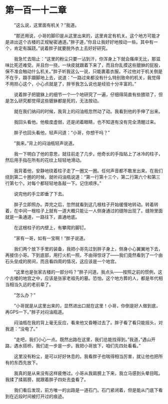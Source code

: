 # 第一百一十二章


　　”这么说，这里面有机关？”我道。

　　”那还用说，小哥的脚印是从这里出来的，这里肯定有机关。这个地方可能才是进出这个古楼的正规秘密通道。”胖子道，”你且让我好好地按动一些。其中有一个，肯定有蹊跷。”说着胖子就要脱外衣上去好好研究。

　　我急忙去阻止：“这里的粉尘只要一沾到汗，你浑身上下就会瘙痒无比，那滋味比死还难受。并且你一挠，一块皮就跟着下来了，而且你乱摸这些貔貅的屁股，保不准会触动什么机关。”胖子听我这么一说，只能裹着衣服。不过他对于机关倒是不在乎，蹑手蹑脚地上去，说道：“一路过来都没有什么特别致命的机关，我觉得不用担心这个，小心点就是了，胖爷我怎么说也是经验十分丰富的。”

　　说着胖子把貔貅上的细节一个一个地研究了一遍，仔细得简直有些猥琐了，但是怎么研究都觉得这些貔貅都是死的，无法按动。

　　就在我们纳闷的时候，我背上的闷油瓶忽然动了动。我看到他的手伸了出来。

　　我回头看他。他极度虚弱，还是闭着眼睛，也不知道有没有完全清醒过来。

　　胖子也回头看他，轻声问道：“小哥，你想干吗？”

　　”我来。”背上的闷油瓶轻声说道。

　　我一下明白了他的意思，就往前走了几步。他奇长的手指贴上了冰冷的柱子，然后用手指在所有的花纹上轻轻地滑动。

　　我背着他，安静地绕着柱子走了一圈又一圈。任何声音都不敢发出来。在我们绕到第二十圈的时候，就听闷油瓶说道：“第一行第十三个，第二行第六个和第三行第七个。对每个都轻轻地各敲一下。记住顺序。”

　　说完他的手立即垂了下去。

　　胖子立即照办。弄完之后，忽然就看到这几根柱子开始缓慢地转动。转着转着，在中间一根柱子上就有一道大概只能让一人侧身通过的缝隙出现了。缝隙里面就是一条通道，一路往下，直通地底。

　　在这根柱子的内壁上，有攀爬的脚钉。

　　”家有一哥，如有一宝啊！”胖子说道。

　　我们两个放下手里的装备，我把小哥先过到胖子身上，侧身小心翼翼地下去，再接住小哥。下到底部，用打火机一照，不由得惊讶了——我们竟然看到了一个由石头垒成的房间，而且看四周的情况，这应该是一个地宫。

　　”这里也是张家古楼的一部分吗？”胖子问道。我点头——按照之前的惯例，这个古楼的地宫之中，应该是张家老祖先的墓。恐怕，这个地方葬的人，都是年代相当相当久远的老前辈了。

　　”怎么办？”

　　”小哥就是从这里出来的，显然进出口就在这里！小哥，你倒是好人做到底，再GPS一下。”胖子对闷油瓶道。

　　闷油瓶在我的背上毫无反应，看来他又昏睡过去了。胖子看了看只能摇头，对我道：“没电了。”

　　”走吧，我们小心一点。既然出路在这里，我们总能找得到。”我道，”遇山开路，遇水搭桥，我们走一步是一步。我把小哥放下，咱们先四处看看。”

　　这里没有粉尘，是可以好好休息的。我看胖子也喘得相当厉害，就让他也把所有的东西先放下。

　　我真的是从来没有这样疲倦过。小哥从我肩膀上下来，我立马感到头晕目眩。我揉了揉肩膀，就跟着胖子四处去査看了。

　　我们看后发现，前方唯一的出路是一道石门。石门紧闭着，但是能从门底下看到在近段时间被打开过的痕迹。

